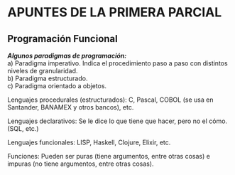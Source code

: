 # APUNTES DE LA PRIMERA PARCIAL
## Programación Funcional
***Algunos paradigmas de programación:***     
a) Paradigma imperativo. Indica el procedimiento paso a paso con distintos niveles de granularidad.  
b) Paradigma estructurado.  
c) Paradigma orientado a objetos.  
  
  
  Lenguajes procedurales (estructurados): C, Pascal, COBOL (se usa en Santander, BANAMEX y otros bancos), etc.  
  
  
  Lenguajes declarativos: Se le dice lo que tiene que hacer, pero no el cómo. (SQL, etc.)  
  
  
  Lenguajes funcionales: LISP, Haskell, Clojure, Elixir, etc.  


Funciones: Pueden ser puras (tiene argumentos, entre otras cosas) e impuras (no tiene argumentos, entre otras cosas).  

